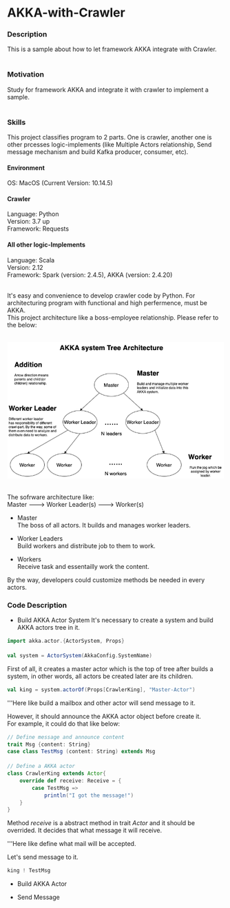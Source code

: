 # AKKA-with-Crawler

### Description
This is a sample about how to let framework AKKA integrate with Crawler. <br>
<br>

### Motivation
Study for framework AKKA and integrate it with crawler to implement a sample. <br>
<br>

### Skills
This project classifies program to 2 parts. One is crawler, another one is other prcesses logic-implements (like Multiple Actors relationship, Send message mechanism and build Kafka producer, consumer, etc). <br>

#### Environment
OS: MacOS (Current Version: 10.14.5)

#### Crawler
Language: Python <br>
Version: 3.7 up <br>
Framework: Requests <br>


#### All other logic-Implements
Language: Scala <br>
Version: 2.12 <br>
Framework: Spark (version: 2.4.5), AKKA (version: 2.4.20) <br>
<br>


It's easy and convenience to develop crawler code by Python. For architecturing program with functional and high perfermence, must be AKKA. <br>
This project architecture like a boss-employee relationship. Please refer to the below: <br>
<br>

![](https://github.com/Chisanan232/Akka-with-Crawler/raw/master/docs/imgs/GoogleMap_Cafe_Decentralized_Crawler_Diagram-Akka_Actors_Tree.png)

<br>
The sofrware architecture like: <br>
    Master ---> Worker Leader(s) ---> Worker(s)

* Master <br>
The boss of all actors. It builds and manages worker leaders. <br>

* Worker Leaders <br>
Build workers and distribute job to them to work. <br>

* Workers <br>
Receive task and essentailly work the content. <br>

By the way, developers could customize methods be needed in every actors. 


### Code Description

* Build AKKA Actor System
It's necessary to create a system and build AKKA actors tree in it. <br>

```scala
import akka.actor.{ActorSystem, Props}

val system = ActorSystem(AkkaConfig.SystemName)
```

First of all, it creates a master actor which is the top of tree after builds a system, in other words, all actors be created later are its children. <br>

```scala
val king = system.actorOf(Props[CrawlerKing], "Master-Actor")
```

'''Here like build a mailbox and other actor will send message to it. <br>

However, it should announce the AKKA actor object before create it. <br>
For example, it could do that like below: <br>

```scala
// Define message and announce content
trait Msg {content: String}
case class TestMsg (content: String) extends Msg

// Define a AKKA actor
class CrawlerKing extends Actor{
    override def receive: Receive = {
        case TestMsg =>
            println("I got the message!")
    }
}
```

Method *receive* is a abstract method in trait *Actor* and it should be overrided. It decides that what message it will receive. <br>

'''Here like define what mail will be accepted. <br>

Let's send message to it. <br>

```scala
king ! TestMsg
```

* Build AKKA Actor 


* Send Message



